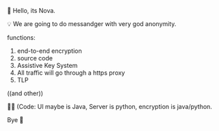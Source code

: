 👋 Hello, its Nova. 

💡 We are going to do messandger with 
very god anonymity.  

functions: 
1. end-to-end encryption
2. source code
3. Assistive Key System
4. All traffic will go through a https proxy
5. TLP

((and other))

👨‍💻 (Code: UI maybe is Java, Server is python, encryption is java/python.

Bye 👋 
